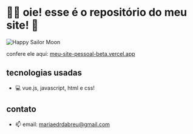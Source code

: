 # 👩‍💻 oie! esse é o repositório do meu site! 👋

![Happy Sailor Moon](https://media.giphy.com/media/HVHXwzqGsacHS/giphy.gif)

confere ele aqui: [meu-site-pessoal-beta.vercel.app](meu-site-pessoal-beta.vercel.app)

## tecnologias usadas 
- 💻 vue.js, javascript, html e css!

## contato
- 📫 email: mariaedrdabreu@gmail.com
